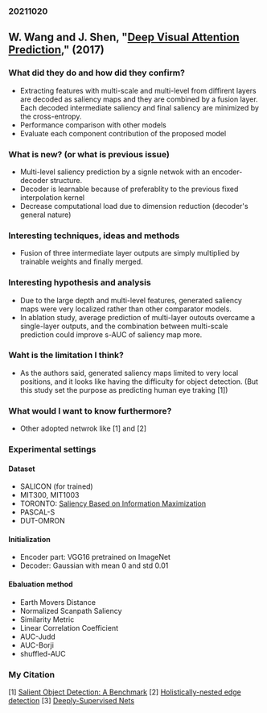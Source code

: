 ### 20211020

## W. Wang and J. Shen, "[Deep Visual Attention Prediction](https://ieeexplore.ieee.org/document/8240654)," (2017)


### What did they do and how did they confirm?<br>
 - Extracting features with multi-scale and multi-level from diffirent layers are decoded as saliency maps and they are combined by a fusion layer. Each decoded intermediate saliency and final saliency are minimized by the cross-entropy.
 - Performance comparison with other models
 - Evaluate each component contribution of the proposed model

### What is new? (or what is previous issue)<br>
 - Multi-level saliency prediction by a signle netwok with an encoder-decoder structure.
  - Decoder is learnable because of preferablity to the previous fixed interpolation kernel
  - Decrease computational load due to dimension reduction (decoder's general nature)

### Interesting techniques, ideas and methods<br>
 - Fusion of three intermediate layer outputs are simply multiplied by trainable weights and finally merged.

### Interesting hypothesis and analysis<br>
 - Due to the large depth and multi-level features, generated saliency maps were very localized rather than other comparator models.
 - In ablation study, average prediction of multi-layer outouts overcame a single-layer outputs, and the combination between multi-scale prediction could improve s-AUC of saliency map more.

### Waht is the limitation I think?<br>
 - As the authors said, generated saliency maps limited to very local positions, and it looks like having the difficulty for object detection.
  (But this study set the purpose as predicting human eye traking [1])

### What would I want to know furthermore?<br>
 - Other adopted netwrok like [1] and [2]

### Experimental settings
#### Dataset<br>
  - SALICON (for trained)
  - MIT300, MIT1003
  - TORONTO: [Saliency Based on Information Maximization](https://proceedings.neurips.cc/paper/2005/file/0738069b244a1c43c83112b735140a16-Paper.pdf)
  - PASCAL-S
  - DUT-OMRON
 
#### Initialization<br>
  - Encoder part: VGG16 pretrained on ImageNet
  - Decoder: Gaussian with mean 0 and std 0.01

#### Ebaluation method<br>
 - Earth Movers Distance
 - Normalized Scanpath Saliency
 - Similarity Metric
 - Linear Correlation Coefficient
 - AUC-Judd
 - AUC-Borji
 - shuffled-AUC

### My Citation<br>
 [1] [Salient Object Detection: A Benchmark](https://ieeexplore.ieee.org/abstract/document/7293665?casa_token=Amwukp6MlIQAAAAA:L5erpcJswXlxjkm2OAnsoN_b-ELrJN9LU72LtTcAxDXoPvhDeRqf7cZgcCQCSFlMOWApzwYyXvk)
 [2] [Holistically-nested edge detection](https://openaccess.thecvf.com/content_iccv_2015/html/Xie_Holistically-Nested_Edge_Detection_ICCV_2015_paper.html)
 [3] [Deeply-Supervised Nets](http://proceedings.mlr.press/v38/lee15a.html)
